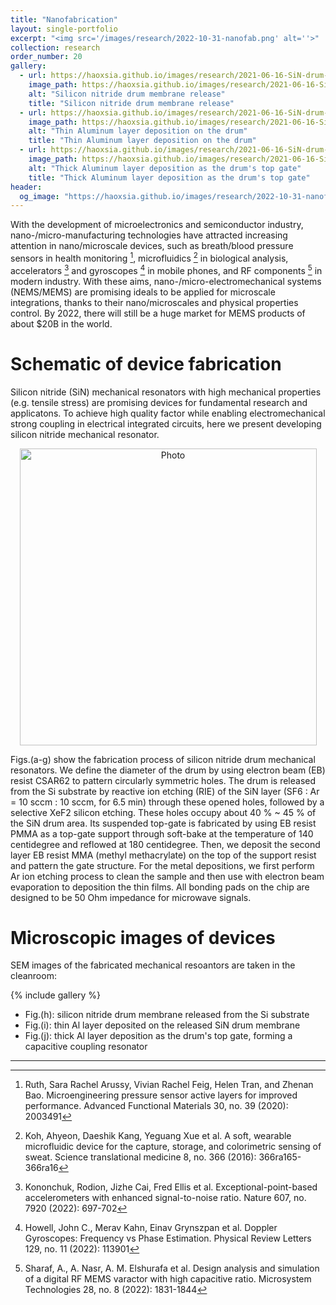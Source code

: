```yaml
---
title: "Nanofabrication"
layout: single-portfolio
excerpt: "<img src='/images/research/2022-10-31-nanofab.png' alt=''>"
collection: research
order_number: 20
gallery:
  - url: https://haoxsia.github.io/images/research/2021-06-16-SiN-drum-etch.png
    image_path: https://haoxsia.github.io/images/research/2021-06-16-SiN-drum-etch.png
    alt: "Silicon nitride drum membrane release"
    title: "Silicon nitride drum membrane release"
  - url: https://haoxsia.github.io/images/research/2021-06-16-SiN-drum-bottom.png
    image_path: https://haoxsia.github.io/images/research/2021-06-16-SiN-drum-bottom.png
    alt: "Thin Aluminum layer deposition on the drum"
    title: "Thin Aluminum layer deposition on the drum"
  - url: https://haoxsia.github.io/images/research/2021-06-16-SiN-drum-gate.png
    image_path: https://haoxsia.github.io/images/research/2021-06-16-SiN-drum-gate.png
    alt: "Thick Aluminum layer deposition as the drum's top gate"
    title: "Thick Aluminum layer deposition as the drum's top gate"
header: 
  og_image: "https://haoxsia.github.io/images/research/2022-10-31-nanofab.png"
---
```


With the development of microelectronics and semiconductor industry, nano-/micro-manufacturing technologies have attracted increasing attention in nano/microscale devices, such as breath/blood pressure sensors in health monitoring [^1], microfluidics [^2] in biological analysis, accelerators [^3] and gyroscopes [^4] in mobile phones, and RF components [^5] in modern industry. With these aims, nano-/micro-electromechanical systems (NEMS/MEMS) are promising ideals to be applied for microscale integrations, thanks to their nano/microscales and physical properties control. By 2022, there will still be a huge market for MEMS products of about $20B in the world.

# Schematic of device fabrication
Silicon nitride (SiN) mechanical resonators with high mechanical properties (e.g. tensile stress) are promising devices for fundamental research and applicatons. To achieve high quality factor while enabling electromechanical strong coupling in electrical integrated circuits, here we present developing silicon nitride mechanical resonator.

<p align="center">
  <img src="https://haoxsia.github.io/images/research/2021-06-16-SiN-drum-nanofab.png?raw=true" alt="Photo" style="width: 475px;"/> 
</p>
Figs.(a-g) show the fabrication process of silicon nitride drum mechanical resonators.
We define the diameter of the drum by using electron beam (EB) resist CSAR62 to pattern circularly symmetric
holes. The drum is released from the Si substrate by reactive ion etching (RIE) of the SiN
layer (SF6 : Ar = 10 sccm : 10 sccm, for 6.5 min) through these opened holes, followed by a
selective XeF2 silicon etching. These holes occupy about 40 % ~ 45 % of the SiN drum area.
Its suspended top-gate is fabricated by using EB resist PMMA as a top-gate support through
soft-bake at the temperature of 140 centidegree and reflowed at 180 centidegree. Then, we deposit the second
layer EB resist MMA (methyl methacrylate) on the top of the support resist and pattern the
gate structure. For the metal depositions, we first perform Ar ion etching process to clean
the sample and then use with electron beam evaporation to deposition the thin films. All
bonding pads on the chip are designed to be 50 Ohm impedance for microwave signals.

# Microscopic images of devices

SEM images of the fabricated mechanical resoantors are taken in the cleanroom:

{% include gallery %}

* Fig.(h): silicon nitride drum membrane released from the Si substrate
* Fig.(i): thin Al layer deposited on the released SiN drum membrane
* Fig.(j): thick Al layer deposition as the drum's top gate, forming a capacitive coupling resonator

------

[^1]: Ruth, Sara Rachel Arussy, Vivian Rachel Feig, Helen Tran, and Zhenan Bao. Microengineering pressure sensor active layers for improved performance. Advanced Functional Materials 30, no. 39 (2020): 2003491
[^2]: Koh, Ahyeon, Daeshik Kang, Yeguang Xue et al. A soft, wearable microfluidic device for the capture, storage, and colorimetric sensing of sweat. Science translational medicine 8, no. 366 (2016): 366ra165-366ra16
[^3]: Kononchuk, Rodion, Jizhe Cai, Fred Ellis et al. Exceptional-point-based accelerometers with enhanced signal-to-noise ratio. Nature 607, no. 7920 (2022): 697-702
[^4]: Howell, John C., Merav Kahn, Einav Grynszpan et al. Doppler Gyroscopes: Frequency vs Phase Estimation. Physical Review Letters 129, no. 11 (2022): 113901
[^5]: Sharaf, A., A. Nasr, A. M. Elshurafa et al. Design analysis and simulation of a digital RF MEMS varactor with high capacitive ratio. Microsystem Technologies 28, no. 8 (2022): 1831-1844

